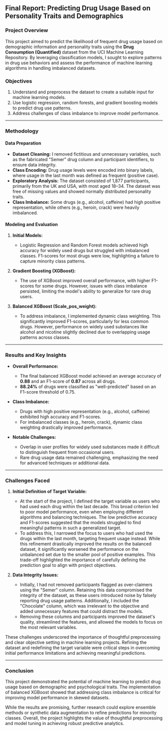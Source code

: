 ## Final Report: Predicting Drug Usage Based on Personality Traits and Demographics

### Project Overview
This project aimed to predict the likelihood of frequent drug usage based on demographic information and personality traits using the **Drug Consumption (Quantified)** dataset from the UCI Machine Learning Repository. By leveraging classification models, I sought to explore patterns in drug use behaviors and assess the performance of machine learning algorithms in handling imbalanced datasets.

### Objectives
1. Understand and preprocess the dataset to create a suitable input for machine learning models.
2. Use logistic regression, random forests, and gradient boosting models to predict drug use patterns.
3. Address challenges of class imbalance to improve model performance.

---

### Methodology

#### Data Preparation
- **Dataset Cleaning:** I removed fictitious and unnecessary variables, such as the fabricated "Semer" drug column and participant identifiers, to ensure data integrity.
- **Class Encoding:** Drug usage levels were encoded into binary labels, where usage in the last month was defined as frequent (positive case).
- **Exploratory Analysis:** The dataset consisted of 1,877 participants, primarily from the UK and USA, with most aged 18–34. The dataset was free of missing values and showed normally distributed personality traits.
- **Class Imbalance:** Some drugs (e.g., alcohol, caffeine) had high positive representation, while others (e.g., heroin, crack) were heavily imbalanced.

#### Modeling and Evaluation
1. **Initial Models:**
   - Logistic Regression and Random Forest models achieved high accuracy for widely used drugs but struggled with imbalanced classes. F1-scores for most drugs were low, highlighting a failure to capture minority class patterns.

2. **Gradient Boosting (XGBoost):**
   - The use of XGBoost improved overall performance, with higher F1-scores for some drugs. However, issues with class imbalance persisted, limiting the model's ability to generalize for rare drug users.

3. **Balanced XGBoost (Scale_pos_weight):**
   - To address imbalance, I implemented dynamic class weighting. This significantly improved F1-scores, particularly for less common drugs. However, performance on widely used substances like alcohol and nicotine slightly declined due to overlapping usage patterns across classes.

---

### Results and Key Insights
- **Overall Performance:**
  - The final balanced XGBoost model achieved an average accuracy of **0.88** and an F1-score of **0.87** across all drugs.
  - **88.24%** of drugs were classified as "well-predicted" based on an F1-score threshold of 0.75.

- **Class Imbalance:**
  - Drugs with high positive representation (e.g., alcohol, caffeine) exhibited high accuracy and F1-scores.
  - For imbalanced classes (e.g., heroin, crack), dynamic class weighting drastically improved performance.

- **Notable Challenges:**
  - Overlap in user profiles for widely used substances made it difficult to distinguish frequent from occasional users.
  - Rare drug usage data remained challenging, emphasizing the need for advanced techniques or additional data.

---

### Challenges Faced

1. **Initial Definition of Target Variable:**
   - At the start of the project, I defined the target variable as users who had used each drug within the last decade. This broad criterion led to poor model performance, even when employing different algorithms and balancing techniques. The low predictive accuracy and F1-scores suggested that the models struggled to find meaningful patterns in such a generalized target.
   - To address this, I narrowed the focus to users who had used the drugs within the last month, targeting frequent usage instead. While this refinement drastically improved the results on the balanced dataset, it significantly worsened the performance on the unbalanced set due to the smaller pool of positive examples. This trade-off highlighted the importance of carefully defining the prediction goal to align with project objectives.

2. **Data Integrity Issues:**
   - Initially, I had not removed participants flagged as over-claimers using the "Semer" column. Retaining this data compromised the integrity of the dataset, as these users introduced noise by falsely reporting drug usage patterns. Additionally, I included the "Chocolate" column, which was irrelevant to the objective and added unnecessary features that could distract the models.
   - Removing these columns and participants improved the dataset's quality, streamlined the features, and allowed the models to focus on the most relevant variables.

These challenges underscored the importance of thoughtful preprocessing and clear objective setting in machine learning projects. Refining the dataset and redefining the target variable were critical steps in overcoming initial performance limitations and achieving meaningful predictions.

---

### Conclusion
This project demonstrated the potential of machine learning to predict drug usage based on demographic and psychological traits. The implementation of balanced XGBoost showed that addressing class imbalance is critical for improving model performance in skewed datasets.

While the results are promising, further research could explore ensemble methods or synthetic data augmentation to refine predictions for minority classes. Overall, the project highlights the value of thoughtful preprocessing and model tuning in achieving robust predictive analytics.
